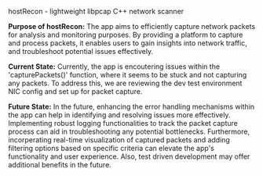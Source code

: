 hostRecon - lightweight libpcap C++ network scanner

**Purpose of hostRecon:**
The app aims to efficiently capture network packets for analysis and monitoring purposes.
By providing a platform to capture and process packets, it enables users to gain insights into network traffic,
and troubleshoot potential issues effectively.

**Current State:**
Currently, the app is encoutering issues within the 'capturePackets()' function, where it seems to be stuck and not capturing any packets.
To address this, we are reviewing the dev test environment NIC config and set up for packet capture.

**Future State:**
In the future, enhancing the error handling mechanisms within the app can help in identifying and resolving issues more effectively.
Implementing robust logging functionalities to track the packet capture process can aid in troubleshooting any potential bottlenecks.
Furthermore, incorperating real-time visualization of captured packets and adding filtering options based on specific criteria can
elevate the app's functionality and user experience. Also, test driven development may offer additional benefits in the future.
